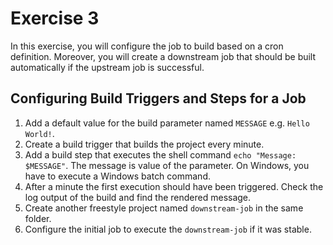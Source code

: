 # Exercise 3

In this exercise, you will configure the job to build based on a cron definition. Moreover, you will create a downstream job that should be built automatically if the upstream job is successful.

## Configuring Build Triggers and Steps for a Job

1. Add a default value for the build parameter named `MESSAGE` e.g. `Hello World!`.
2. Create a build trigger that builds the project every minute.
3. Add a build step that executes the shell command `echo "Message: $MESSAGE"`. The message is value of the parameter. On Windows, you have to execute a Windows batch command.
4. After a minute the first execution should have been triggered. Check the log output of the build and find the rendered message.
5. Create another freestyle project named `downstream-job` in the same folder.
6. Configure the initial job to execute the `downstream-job` if it was stable.
